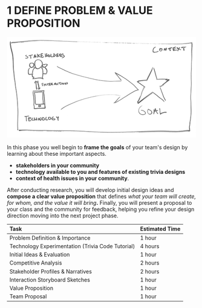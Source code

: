 # 1 DEFINE PROBLEM & VALUE PROPOSITION

![](../../.gitbook/assets/trivia-phase-1-drawing-alpha-reduced.png)

In this phase you well begin to **frame the goals** of your team's design by learning about these important aspects.

* **stakeholders in your community**
* **technology available to you and features of existing trivia designs**
* **context of health issues in your community**. 

After conducting research, you will develop initial design ideas and **compose a clear value proposition** that defines _what your team will create, for whom, and the value it will bring_**.** Finally, you will present a proposal to your class and the community for feedback, helping you refine your design direction moving into the next project phase.

| Task | Estimated Time |
| :--- | :--- |
| Problem Definition & Importance | 1 hour |
| Technology Experimentation \(Trivia Code Tutorial\) | 4 hours |
| Initial Ideas & Evaluation | 1 hour |
| Competitive Analysis | 2 hours |
| Stakeholder Profiles & Narratives | 2 hours |
| Interaction Storyboard Sketches | 1 hour |
| Value Proposition | 1 hour |
| Team Proposal | 1 hour |

